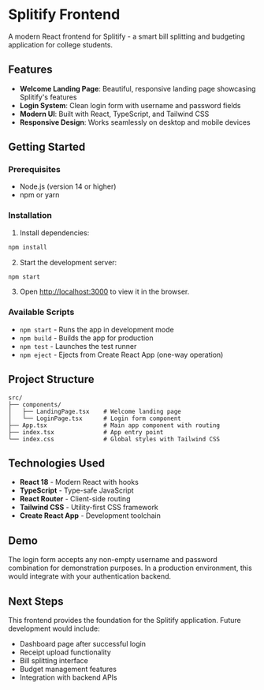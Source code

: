 # Splitify Frontend

A modern React frontend for Splitify - a smart bill splitting and budgeting application for college students.

## Features

- **Welcome Landing Page**: Beautiful, responsive landing page showcasing Splitify's features
- **Login System**: Clean login form with username and password fields
- **Modern UI**: Built with React, TypeScript, and Tailwind CSS
- **Responsive Design**: Works seamlessly on desktop and mobile devices

## Getting Started

### Prerequisites

- Node.js (version 14 or higher)
- npm or yarn

### Installation

1. Install dependencies:
```bash
npm install
```

2. Start the development server:
```bash
npm start
```

3. Open [http://localhost:3000](http://localhost:3000) to view it in the browser.

### Available Scripts

- `npm start` - Runs the app in development mode
- `npm build` - Builds the app for production
- `npm test` - Launches the test runner
- `npm eject` - Ejects from Create React App (one-way operation)

## Project Structure
```
src/
├── components/
│   ├── LandingPage.tsx    # Welcome landing page
│   └── LoginPage.tsx      # Login form component
├── App.tsx                # Main app component with routing
├── index.tsx              # App entry point
└── index.css              # Global styles with Tailwind CSS
```

## Technologies Used

- **React 18** - Modern React with hooks
- **TypeScript** - Type-safe JavaScript
- **React Router** - Client-side routing
- **Tailwind CSS** - Utility-first CSS framework
- **Create React App** - Development toolchain

## Demo

The login form accepts any non-empty username and password combination for demonstration purposes. In a production environment, this would integrate with your authentication backend.

## Next Steps

This frontend provides the foundation for the Splitify application. Future development would include:

- Dashboard page after successful login
- Receipt upload functionality
- Bill splitting interface
- Budget management features
- Integration with backend APIs
